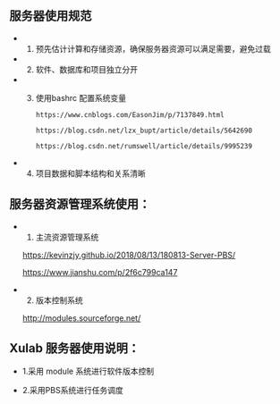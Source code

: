 ## 服务器使用规范
    
   * 1. 预先估计计算和存储资源，确保服务器资源可以满足需要，避免过载
    
   * 2. 软件、数据库和项目独立分开
    
   * 3. 使用bashrc 配置系统变量
            
            https://www.cnblogs.com/EasonJim/p/7137849.html
            
            https://blog.csdn.net/lzx_bupt/article/details/5642690
            
            https://blog.csdn.net/rumswell/article/details/9995239
   
   * 4. 项目数据和脚本结构和关系清晰

## 服务器资源管理系统使用：

 * 1. 主流资源管理系统
    
    https://kevinzjy.github.io/2018/08/13/180813-Server-PBS/
    
    https://www.jianshu.com/p/2f6c799ca147
    

 * 2. 版本控制系统
   
   http://modules.sourceforge.net/
    
## Xulab 服务器使用说明： 
   
  * 1.采用 module 系统进行软件版本控制
   
  * 2.采用PBS系统进行任务调度 
    
